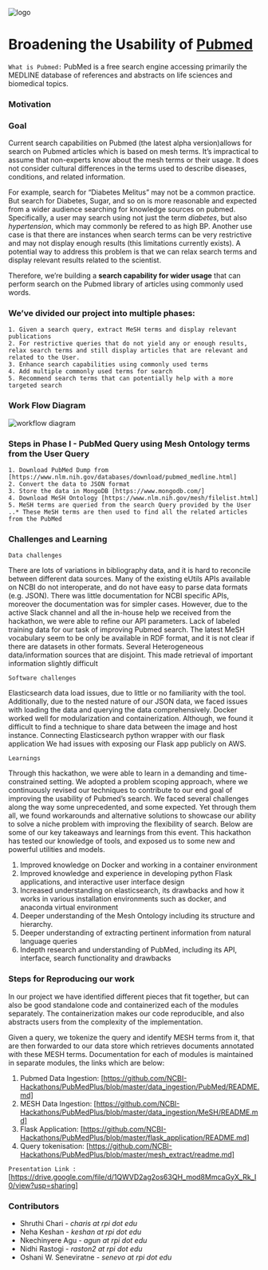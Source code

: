 ![logo](https://github.com/NCBI-Hackathons/PubMedPlus/blob/master/pubmedplus.png "Logo Title Text 1")
# Broadening the Usability of [Pubmed](https://www.ncbi.nlm.nih.gov/pubmed/)

`What is Pubmed:` PubMed is a free search engine accessing primarily the MEDLINE database of references and abstracts on life sciences and biomedical topics.

### Motivation

### Goal
Current search capabilities on Pubmed (the latest alpha version)allows for search on Pubmed articles which is based on mesh terms. It’s impractical to assume that non-experts know about the mesh terms or their usage. It does not consider cultural differences in the terms used to describe diseases, conditions, and related information.

For example, search for “Diabetes Melitus” may not be a common practice. But search for Diabetes, Sugar, and so on is more reasonable and expected from a wider audience searching for knowledge sources on pubmed. Specifically, a user may search using not just the term _diabetes_, but also _hypertension_, which may commonly be refered to as high BP. Another use case is that there are instances when search terms can be very restrictive and may not display enough results (this limitations currently exists). A potential way to address this problem is that we can relax search terms and display relevant results related to the scientist.

Therefore, we’re building a **search capability for wider usage** that can perform search on the Pubmed library of articles using commonly used words. 

### We’ve divided our project into multiple phases:

```
1. Given a search query, extract MeSH terms and display relevant publications
2. For restrictive queries that do not yield any or enough results, relax search terms and still display articles that are relevant and related to the User.
3. Enhance search capabilities using commonly used terms
4. Add multiple commonly used terms for search
5. Recommend search terms that can potentially help with a more targeted search
```

### Work Flow Diagram
 
 ![workflow diagram](https://github.com/NCBI-Hackathons/PubMedPlus/blob/master/Workflow_Diagram.png "Logo Title Text 1")


### Steps in Phase I - PubMed Query using Mesh Ontology terms from the User Query

```
1. Download PubMed Dump from [https://www.nlm.nih.gov/databases/download/pubmed_medline.html]
2. Convert the data to JSON format
3. Store the data in MongoDB [https://www.mongodb.com/]
4. Download MeSH Ontology [https://www.nlm.nih.gov/mesh/filelist.html]
5. MeSH terms are queried from the search Query provided by the User
..* These MeSH terms are then used to find all the related articles from the PubMed
```
### Challenges and Learning

`Data challenges`

There are lots of variations in bibliography data, and it is hard to reconcile between different data sources.
Many of the existing eUtils APIs available on NCBI do not interoperate, and do not have easy to parse data formats (e.g. JSON).
There was little documentation for NCBI specific APIs, moreover the documentation was for simpler cases. However, due to the active Slack channel and all the in-house help we received from the hackathon, we were able to refine our API parameters.
Lack of labeled training data for our task of improving Pubmed search.
The latest MeSH vocabulary seem to be only be available in RDF format, and it is not clear if there are datasets in other formats.
Several Heterogeneous data/information sources that are disjoint. This made retrieval of important information slightly difficult


`Software challenges`

Elasticsearch data load issues, due to little or no familiarity with the tool. Additionally, due to the nested nature of our JSON data, we faced issues with loading the data and querying the data comprehensively.
Docker worked well for modularization and containerization. Although, we found it difficult to find a technique to share data between the image and host instance.
Connecting Elasticsearch python wrapper with our flask application
We had issues with exposing our Flask app publicly on AWS.

`Learnings`

Through this hackathon, we were able to learn in a demanding and time-constrained setting. We adopted a problem scoping approach, where we continuously revised our techniques to contribute to our end goal of improving the usability of Pubmed’s search. We faced several challenges along the way some unprecedented, and some expected. Yet through them all, we found workarounds and alternative solutions to showcase our ability to solve a niche problem with improving the flexibility of search. Below are some of our key takeaways and learnings from this event. This hackathon has tested our knowledge of tools, and exposed us to some new and powerful utilities and models.

1. Improved knowledge on Docker and working in a container environment
2. Improved knowledge and experience in developing python Flask applications, and interactive user interface design
3. Increased understanding on elasticsearch, its drawbacks and how it works in various installation environments such as docker, and anaconda virtual environment
4. Deeper understanding of the Mesh Ontology including its structure and hierarchy.
5. Deeper understanding of extracting pertinent information from natural language queries
6. Indepth research and understanding of PubMed, including its API, interface, search functionality and drawbacks

### Steps for Reproducing our work

In our project we have identified different pieces that fit together, but can also be good standalone code and containerized each of the modules  separately. The containerization makes our code reproducible, and also abstracts users from the complexity of the implementation.

Given a query, we tokenize the query and identify MESH terms from it, that are then forwarded to our data store which retrieves documents annotated with these MESH terms. Documentation for each of modules is maintained in separate modules, the links which are below:

1. Pubmed Data Ingestion: [https://github.com/NCBI-Hackathons/PubMedPlus/blob/master/data_ingestion/PubMed/README.md]
2. MESH Data Ingestion: [https://github.com/NCBI-Hackathons/PubMedPlus/blob/master/data_ingestion/MeSH/README.md]
3. Flask Application: [https://github.com/NCBI-Hackathons/PubMedPlus/blob/master/flask_application/README.md]
4. Query tokenisation: [https://github.com/NCBI-Hackathons/PubMedPlus/blob/master/mesh_extract/readme.md]

`Presentation Link :` [https://drive.google.com/file/d/1QWVD2ag2os63QH_mod8MmcaGyX_Rk_I0/view?usp=sharing]

### Contributors

* Shruthi Chari   -  _charis at rpi dot edu_
* Neha Keshan    -  _keshan at rpi dot edu_
* Nkechinyere Agu -  _agun at rpi dot edu_
* Nidhi Rastogi   -  _raston2 at rpi dot edu_
* Oshani W. Seneviratne  - _senevo at rpi dot edu_
